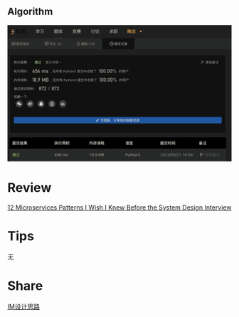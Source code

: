 ## Algorithm
![yueqingming-2023-05-21-lc](../../images/temp/yueqingming-2023-05-21-lc.png)

# Review
[12 Microservices Patterns I Wish I Knew Before the System Design Interview](https://medium.com/gitconnected/12-microservices-pattern-i-wish-i-knew-before-the-system-design-interview-5c35919f16a2)


# Tips
无

# Share
[IM设计思路](https://www.notion.so/qingming/IM-a19465af1dbe41babe9cc7ecba54e546?pvs=4)